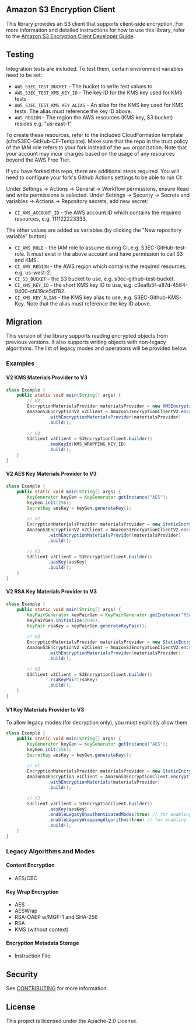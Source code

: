 ## Amazon S3 Encryption Client

This library provides an S3 client that supports client-side encryption. For more information and detailed instructions
for how to use this library, refer to the 
[Amazon S3 Encryption Client Developer Guide](https://docs.aws.amazon.com/amazon-s3-encryption-client/latest/developerguide/what-is-s3-encryption-client.html).

## Testing
Integration tests are included. To test them, certain environment variables need to be set:

* `AWS_S3EC_TEST_BUCKET` - The bucket to write test values to
* `AWS_S3EC_TEST_KMS_KEY_ID` - The key ID for the KMS key used for KMS tests
* `AWS_S3EC_TEST_KMS_KEY_ALIAS` - An alias for the KMS key used for KMS tests. The alias must reference the key ID above. 
* `AWS_REGION` - The region the AWS resources (KMS key, S3 bucket) resides e.g. "us-east-1"

To create these resources, refer to the included CloudFormation template (cfn/S3EC-GitHub-CF-Template).
Make sure that the repo in the trust policy of the IAM role refers to your fork instead of the `aws` organization.
Note that your account may incur charges based on the usage of any resources beyond the AWS Free Tier. 

If you have forked this repo, there are additional steps required. 
You will need to configure your fork's Github Actions settings to be able to run CI:

Under Settings -> Actions -> General -> Workflow permissions, ensure Read and write permissions is selected.
Under Settings -> Security -> Secrets and variables -> Actions -> Repository secrets, add new secret:

* `CI_AWS_ACCOUNT_ID` - the AWS account ID which contains the required resources, e.g. 111122223333.

The other values are added as variables (by clicking the "New repository variable" button) 

* `CI_AWS_ROLE` - the IAM role to assume during CI, e.g. S3EC-GitHub-test-role. It must exist in the above account and have permission to call S3 and KMS.
* `CI_AWS_REGION` - the AWS region which contains the required resources, e.g. us-west-2.
* `CI_S3_BUCKET` - the S3 bucket to use, e.g. s3ec-github-test-bucket.
* `CI_KMS_KEY_ID` - the short KMS key ID to use, e.g. c3eafb5f-e87d-4584-9400-cf419ce5d782.
* `CI_KMS_KEY_ALIAS` - the KMS key alias to use, e.g. S3EC-Github-KMS-Key. Note that the alias must reference the key ID above.

## Migration

This version of the library supports reading encrypted objects from previous versions.
It also supports writing objects with non-legacy algorithms.
The list of legacy modes and operations will be provided below.

### Examples
#### V2 KMS Materials Provider to V3
```java
class Example {
    public static void main(String[] args) {
        // V2
        EncryptionMaterialsProvider materialsProvider = new KMSEncryptionMaterialsProvider(KMS_WRAPPING_KEY_ID);
        AmazonS3EncryptionV2 v2Client = AmazonS3EncryptionClientV2.encryptionBuilder()
                .withEncryptionMaterialsProvider(materialsProvider)
                .build();
        
        // V3
        S3Client v3Client = S3EncryptionClient.builder()
                .kmsKeyId(KMS_WRAPPING_KEY_ID)
                .build();
    }
}
```

#### V2 AES Key Materials Provider to V3
```java
class Example {
    public static void main(String[] args) {
        KeyGenerator keyGen = KeyGenerator.getInstance("AES");
        keyGen.init(256);
        SecretKey aesKey = keyGen.generateKey();
        
        // V2
        EncryptionMaterialsProvider materialsProvider = new StaticEncryptionMaterialsProvider(new EncryptionMaterials(aesKey));
        AmazonS3EncryptionV2 v2Client = AmazonS3EncryptionClientV2.encryptionBuilder()
                .withEncryptionMaterialsProvider(materialsProvider)
                .build();

        // V3
        S3Client v3Client = S3EncryptionClient.builder()
                .aesKey(aesKey)
                .build();
    }
}
```

#### V2 RSA Key Materials Provider to V3
```java
class Example {
    public static void main(String[] args) {
        KeyPairGenerator keyPairGen = KeyPairGenerator.getInstance("RSA");
        keyPairGen.initialize(2048);
        KeyPair rsaKey = keyPairGen.generateKeyPair();
        
        // V2
        EncryptionMaterialsProvider materialsProvider = new StaticEncryptionMaterialsProvider(new EncryptionMaterials(rsaKey));
        AmazonS3EncryptionV2 v2Client = AmazonS3EncryptionClientV2.encryptionBuilder()
                .withEncryptionMaterialsProvider(materialsProvider)
                .build();

        // V3
        S3Client v3Client = S3EncryptionClient.builder()
                .rsaKeyPair(rsaKey)
                .build();
    }
}
```

#### V1 Key Materials Provider to V3
To allow legacy modes (for decryption only), you must explicitly allow them
```java
class Example {
    public static void main(String[] args) {
        KeyGenerator keyGen = KeyGenerator.getInstance("AES");
        keyGen.init(256);
        SecretKey aesKey = keyGen.generateKey();
        
        // V1
        EncryptionMaterialsProvider materialsProvider = new StaticEncryptionMaterialsProvider(new EncryptionMaterials(aesKey));
        AmazonS3Encryption v1Client = AmazonS3EncryptionClient.encryptionBuilder()
                .withEncryptionMaterials(materialsProvider)
                .build();

        // V3
        S3Client v3Client = S3EncryptionClient.builder()
                .aesKey(aesKey)
                .enableLegacyUnauthenticatedModes(true) // for enabling legacy content decryption modes
                .enableLegacyWrappingAlgorithms(true) // for enabling legacy key wrapping modes 
                .build();
    }
}
```

### Legacy Algorithms and Modes
#### Content Encryption
* AES/CBC
#### Key Wrap Encryption
* AES
* AESWrap
* RSA-OAEP w/MGF-1 and SHA-256
* RSA
* KMS (without context)
#### Encryption Metadata Storage
* Instruction File

## Security

See [CONTRIBUTING](CONTRIBUTING.md#security-issue-notifications) for more information.

## License

This project is licensed under the Apache-2.0 License.

